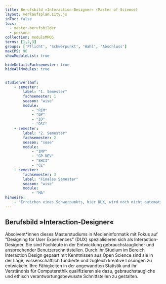 ```yaml
---
title: Berufsbild »Interaction-Designer« (Master of Science)
layout: verlaufsplan.11ty.js
inToc: false
tocs:
  - master-berufsbilder
  - persona
collection: modulsMPO5
terms: [1,2,3]
groups: ['Pflicht', 'Schwerpunkt', 'Wahl', 'Abschluss']
maxCPS: 90
showModuleList: true

hideDetailsFachsemester: true
hideAllModules: true


studienverlauf:
    - semester:
        label: "1. Semester"
        fachsemester: 1
        season: "wise"
        module: 
            - "RIM"
            - "GP"
            - "ID"
            - "OSC"
    - semester:
        label: "2. Semester"
        fachsemester: 2
        season: "sose"
        module: 
            - "IMP"
            - "GP-DEV"
            - "SHCI"
            - "CE"
    - semester:
        fachsemester: 3
        label: "Finales Semester"
        season: "wise"
        module: 
            - "MA"
hinweise:
    - "Erreichen eines Schwerpunkts, hier DUX, wird noch nicht automatisch geprüft"
---
```



## Berufsbild »Interaction-Designer«

Absolvent\*innen dieses Masterstudiums in Medieninformatik mit Fokus auf "Designing for User Experiences" (DUX) spezialisieren sich als Interaction-Designer. Sie sind Fachleute in der Entwicklung gebrauchstauglicher und ansprechender Benutzerschnittstellen. Durch ihr Studium im Bereich Interaction Design gepaart mit Kenntnissen aus Open Science sind sie in der Lage, wissenschaftlich fundierte und zugleich kreative Lösungen zu entwickeln. Ihre Fähigkeiten in der angewandten Statistik und ihr Verständnis für Computerethik qualifizieren sie dazu, gebrauchstaugliche und ethisch verantwortungsbewusste Schnittstellen zu gestalten.